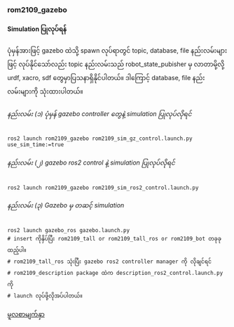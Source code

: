 ### rom2109_gazebo

#### Simulation  ပြုလုပ်ရန်
ပုံမှန်အားဖြင့် gazebo ထဲသို့ spawn လုပ်ရာတွင် topic, database, file နည်းလမ်းများဖြင့် လုပ်နိုင်သော်လည်း topic နည်းလမ်းသည်  robot_state_pubisher  မှ လာတာမို့လို့ urdf, xacro, sdf တွေမှာပြသနာရှိနိုင်ပါတယ်။ ဒါကြောင့်  database, file  နည်းလမ်းများကို သုံးထားပါတယ်။

###### နည်းလမ်း (၁) ပုံမှန်  gazebo controller တွေနဲ့ simulation ပြုလုပ်လိုရင်
```
ros2 launch rom2109_gazebo rom2109_sim_gz_control.launch.py use_sim_time:=true
```
###### နည်းလမ်း (၂) gazebo ros2 control  နဲ့ simulation ပြုလုပ်လိုရင်
```
ros2 launch rom2109_gazebo rom2109_sim_ros2_control.launch.py
```
###### နည်းလမ်း (၃) Gazebo မှ တဆင့် simulation
```
ros2 launch gazebo_ros gazebo.launch.py
# insert ကိုနှိပ်ပြီး rom2109_tall or rom2109_tall_ros or rom2109_bot တခုခုထည့်ပါ။
# rom2109_tall_ros သုံးပြီး gazebo ros2 controller manager ကို လိုချင်ရင် 
# rom2109_description package ထဲက description_ros2_control.launch.py ကို 
# launch လုပ်ဖို့လိုအပ်ပါတယ်။
```


<a href="https://github.com/ROM-robotics/rom2109_simulation"> မူလစာမျက်နှာ </a>